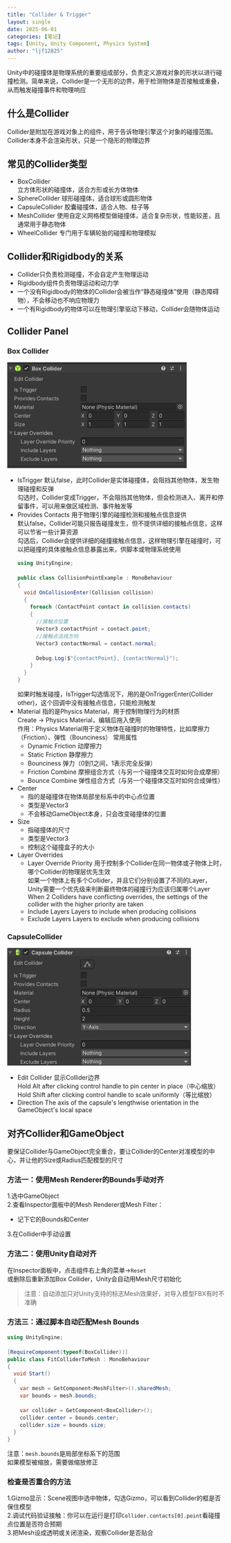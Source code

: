 ```yaml
---
title: "Collider & Trigger"
layout: single
date: 2025-06-01
categories: [笔记]
tags: [Unity, Unity Component, Physics System]
author: "ljf12825"
---
```

Unity中的碰撞体是物理系统的重要组成部分，负责定义游戏对象的形状以进行碰撞检测。简单来说，Collider是一个无形的边界，用于检测物体是否接触或重叠，从而触发碰撞事件和物理响应  

## 什么是Collider
Collider是附加在游戏对象上的组件，用于告诉物理引擎这个对象的碰撞范围。Collider本身不会渲染形状，只是一个隐形的物理边界

## 常见的Collider类型
- BoxCollider  
  立方体形状的碰撞体，适合方形或长方体物体
- SphereCollider
  球形碰撞体，适合球形或圆形物体
- CapsuleCollider
  胶囊碰撞体，适合人物、柱子等
- MeshCollider
  使用自定义网格模型做碰撞体，适合复杂形状，性能较差，且通常用于静态物体
- WheelCollider
  专门用于车辆轮胎的碰撞和物理模拟

## Collider和Rigidbody的关系
- Collider只负责检测碰撞，不会自定产生物理运动
- Rigidbody组件负责物理运动和动力学
- 一个没有Rigidbody的物体的Collider会被当作“静态碰撞体”使用（静态障碍物），不会移动也不响应物理力
- 一个有Rigidbody的物体可以在物理引擎驱动下移动，Collider会随物体运动

## Collider Panel
### Box Collider
![BoxColliderPanel](/assets/images/BoxColliderPanel.jpg)
- IsTrigger
  默认false，此时Collider是实体碰撞体，会阻挡其他物体，发生物理碰撞和反弹  
  勾选时，Collider变成Trigger，不会阻挡其他物体，但会检测进入、离开和停留事件，可以用来做区域检测、事件触发等
- Provides Contacts
  用于物理引擎的碰撞检测和接触点信息提供  
  默认false，Collider可能只报告碰撞发生，但不提供详细的接触点信息，这样可以节省一些计算资源  
  勾选后，Collider会提供详细的碰撞接触点信息，这样物理引擎在碰撞时，可以把碰撞的具体接触点信息暴露出来，供脚本或物理系统使用  
  ```csharp
  using UnityEngine;

  public class CollisionPointExample : MonoBehaviour
  {
    void OnCollisionEnter(Collision collision)
    {
      foreach (ContactPoint contact in collision.contacts)
      {
        //接触点位置
        Vector3 contactPoint = contact.point;
        //接触点法线方向
        Vector3 contactNormal = contact.normal;

        Debug.Log($"{contactPoint}, {contactNormal}");
      }
    }
  }
  ```
  如果时触发碰撞，IsTrigger勾选情况下，用的是OnTriggerEnter(Collider other)，这个回调中没有接触点信息，只能检测触发
- Material
  指的是Physics Material，用于控制物理行为的材质  
  Create -> Physics Material，编辑后拖入使用  
  作用：Physics Material用于定义物体在碰撞时的物理特性，比如摩擦力（Friction）、弹性（Bounciness）
  常用属性  
  - Dynamic Friction 动摩擦力
  - Static Friction 静摩擦力
  - Bounciness 弹力（0到1之间，1表示完全反弹）
  - Friction Combine 摩擦组合方式（与另一个碰撞体交互时如何合成摩擦）
  - Bounce Combine 弹性组合方式（与另一个碰撞体交互时如何合成弹性）
- Center
  - 指的是碰撞体在物体局部坐标系中的中心点位置
  - 类型是Vector3
  - 不会移动GameObject本身，只会改变碰撞体的位置
- Size
  - 指碰撞体的尺寸
  - 类型是Vector3
  - 控制这个碰撞盒子的大小
- Layer Overrides
  - Layer Override Priority
    用于控制多个Collider在同一物体或子物体上时，哪个Collider的物理层优先生效  
    如果一个物体上有多个Collider，并且它们分别设置了不同的Layer，Unity需要一个优先级来判断最终物体的碰撞行为应该归属哪个Layer  
    When 2 Colliders have conflicting overrides, the settings of the collider with the higher priority are taken  
  - Include Layers
    Layers to include when producing collisions
  - Exclude Layers
    Layers to exclude when producing collisions

### CapsuleCollider
![CapsuleColliderPanel](/assets/images/CapsuleColliderPanel.jpg)
- Edit Collider
  显示Collider边界  
  Hold Alt after clicking control handle to pin center in place（中心缩放） 
  Hold Shift after clicking control handle to scale uniformly（等比缩放）  
- Direction
  The axis of the capsule's lengthwise orientation in the GameObject's local space



## 对齐Collider和GameObject
要保证Collider与GameObject完全重合，要让Collider的Center对准模型的中心，并让他的Size或Radius匹配模型的尺寸

### 方法一：使用Mesh Renderer的Bounds手动对齐
1.选中GameObject  
2.查看Inspector面板中的Mesh Renderer或Mesh Filter：
  - 记下它的Bounds和Center

3.在Collider中手动设置

### 方法二：使用Unity自动对齐
在Inspector面板中，点击组件右上角的菜单->`Reset`  
或删除后重新添加Box Collider，Unity会自动用Mesh尺寸初始化
>注意：自动添加只对Unity支持的标志Mesh效果好，对导入模型FBX有时不准确

### 方法三：通过脚本自动匹配Mesh Bounds
```csharp
using UnityEngine;

[RequireComponent(typeof(BoxCollider))]
public class FitColliderToMesh : MonoBehaviour
{
  void Start()
  {
    var mesh = GetComponent<MeshFilter>().sharedMesh;
    var bounds = mesh.bounds;

    var collider = GetComponent<BoxCollider>();
    collider.center = bounds.center;
    collider.size = bounds.size;
  }
}
```
注意：`mesh.bounds`是局部坐标系下的范围  
如果模型被缩放，需要做缩放修正

### 检查是否重合的方法
1.Gizmo显示：Scene视图中选中物体，勾选Gizmo，可以看到Collider的框是否保住模型  
2.调试代码验证接触：你可以在运行是打印`Collider.contacts[0].point`看碰撞点位置是否符合预期  
3.把Mesh设成透明或关闭渲染，观察Collider是否贴合  
